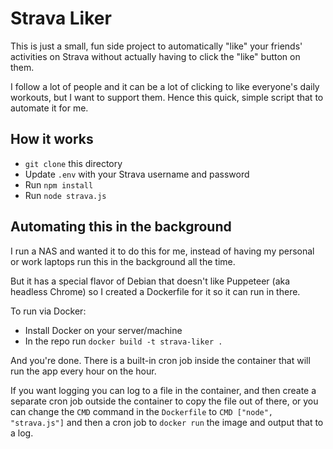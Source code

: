 # Strava Liker

This is just a small, fun side project to automatically "like" your friends' activities on Strava without actually having to click the "like" button on them.

I follow a lot of people and it can be a lot of clicking to like everyone's daily workouts, but I want to support them. Hence this quick, simple script that to automate it for me.

## How it works

- `git clone` this directory
- Update `.env` with your Strava username and password
- Run `npm install`
- Run `node strava.js`

## Automating this in the background

I run a NAS and wanted it to do this for me, instead of having my personal or work laptops run this in the background all the time.

But it has a special flavor of Debian that doesn't like Puppeteer (aka headless Chrome) so I created a Dockerfile for it so it can run in there.

To run via Docker:
- Install Docker on your server/machine
- In the repo run `docker build -t strava-liker .`

And you're done. There is a built-in cron job inside the container that will run the app every hour on the hour.

If you want logging you can log to a file in the container, and then create a separate cron job outside the container to copy the file out of there, or you can change the `CMD` command in the `Dockerfile` to `CMD ["node", "strava.js"]` and then a cron job to `docker run` the image and output that to a log.